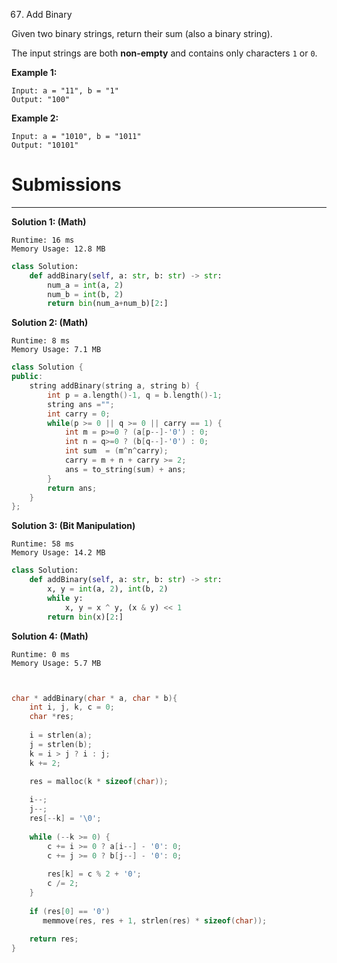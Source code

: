 67. Add Binary

Given two binary strings, return their sum (also a binary string).

The input strings are both **non-empty** and contains only characters `1` or `0`.

**Example 1:**
```
Input: a = "11", b = "1"
Output: "100"
```

**Example 2:**
```
Input: a = "1010", b = "1011"
Output: "10101"
```

# Submissions
---
**Solution 1: (Math)**
```
Runtime: 16 ms
Memory Usage: 12.8 MB
```
```python
class Solution:
    def addBinary(self, a: str, b: str) -> str:
        num_a = int(a, 2)
        num_b = int(b, 2)
        return bin(num_a+num_b)[2:]
```

**Solution 2: (Math)**
```
Runtime: 8 ms
Memory Usage: 7.1 MB
```
```c++
class Solution {
public:
    string addBinary(string a, string b) {
        int p = a.length()-1, q = b.length()-1;
        string ans ="";
        int carry = 0;
        while(p >= 0 || q >= 0 || carry == 1) {
            int m = p>=0 ? (a[p--]-'0') : 0;
            int n = q>=0 ? (b[q--]-'0') : 0;
            int sum  = (m^n^carry);
            carry = m + n + carry >= 2;
            ans = to_string(sum) + ans;
        }
        return ans;
    }
};
```

**Solution 3: (Bit Manipulation)**
```
Runtime: 58 ms
Memory Usage: 14.2 MB
```
```python
class Solution:
    def addBinary(self, a: str, b: str) -> str:
        x, y = int(a, 2), int(b, 2)
        while y:
            x, y = x ^ y, (x & y) << 1
        return bin(x)[2:]
```

**Solution 4: (Math)**
```
Runtime: 0 ms
Memory Usage: 5.7 MB
```
```c


char * addBinary(char * a, char * b){
    int i, j, k, c = 0;
    char *res;
    
    i = strlen(a);
    j = strlen(b);
    k = i > j ? i : j;
    k += 2;

    res = malloc(k * sizeof(char));
    
    i--;
    j--;
    res[--k] = '\0';
    
    while (--k >= 0) {
        c += i >= 0 ? a[i--] - '0': 0;
        c += j >= 0 ? b[j--] - '0': 0;
        
        res[k] = c % 2 + '0';
        c /= 2;
    }
    
    if (res[0] == '0')
       memmove(res, res + 1, strlen(res) * sizeof(char));
    
    return res;
}
```
